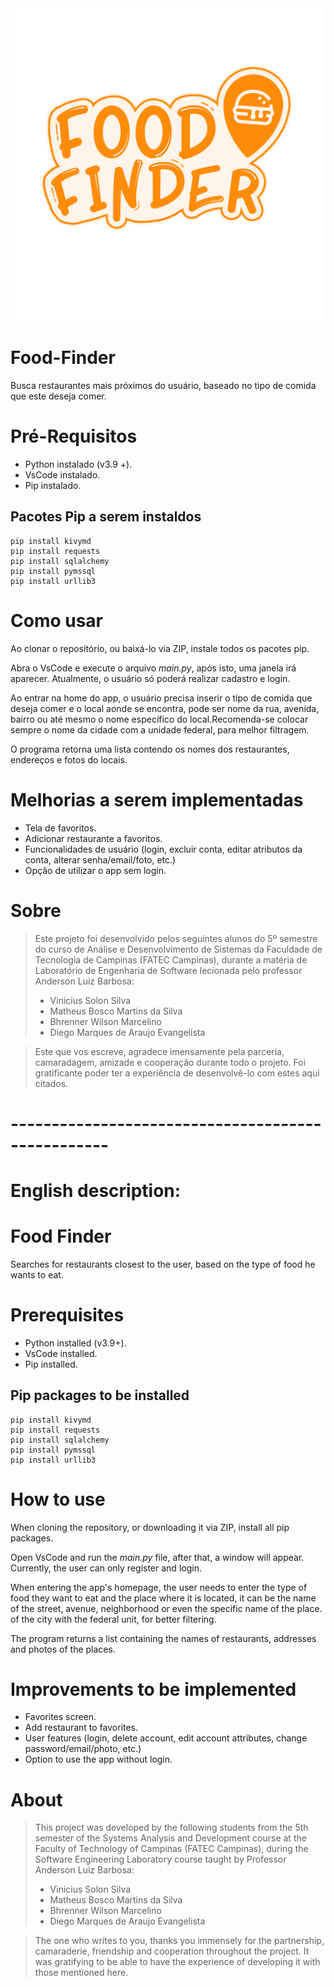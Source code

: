 <img src="https://raw.githubusercontent.com/vinicius-solon-silva/Food-Finder/main/img/FoodFinder.png" alt="drawing" width="500"/>

# Food-Finder
Busca restaurantes mais próximos do usuário, baseado no tipo de comida que este deseja comer.

# Pré-Requisitos
- Python instalado (v3.9 +).
- VsCode instalado.
- Pip instalado.

## Pacotes Pip a serem instaldos
```
pip install kivymd
pip install requests
pip install sqlalchemy
pip install pymssql
pip install urllib3
```

# Como usar

Ao clonar o repositório, ou baixá-lo via ZIP, instale todos os pacotes pip.

Abra o VsCode e execute o arquivo *main.py*, após isto, uma janela irá aparecer. Atualmente, o usuário só poderá realizar cadastro e login.

Ao entrar na home do app, o usuário precisa inserir o tipo de comida que deseja comer e o local aonde se encontra, pode ser nome da rua, avenida, bairro ou até mesmo o nome específico do local.Recomenda-se colocar sempre o nome da cidade com a unidade federal, para melhor filtragem.

O programa retorna uma lista contendo os nomes dos restaurantes, endereços e fotos do locais.

# Melhorias a serem implementadas
- Tela de favoritos.
- Adicionar restaurante a favoritos.
- Funcionalidades de usuário (login, excluir conta, editar atributos da conta, alterar senha/email/foto, etc.)
- Opção de utilizar o app sem login.

# Sobre 
>Este projeto foi desenvolvido pelos seguintes alunos do 5º semestre do curso de Análise e Desenvolvimento de Sistemas da Faculdade de Tecnologia de Campinas (FATEC Campinas), durante a matéria de Laboratório de Engenharia de Software lecionada pelo professor Anderson Luiz Barbosa:
>- Vinicius Solon Silva
>- Matheus Bosco Martins da Silva
>- Bhrenner Wilson Marcelino 
>- Diego Marques de Araujo Evangelista

> Este que vos escreve, agradece imensamente pela parceria, camaradagem, amizade e cooperação durante todo o projeto. Foi gratificante poder ter a experiência de desenvolvê-lo com estes aqui citados.

# --------------------------------------------------
# English description:

# Food Finder
Searches for restaurants closest to the user, based on the type of food he wants to eat.

# Prerequisites
- Python installed (v3.9+).
- VsCode installed.
- Pip installed.

## Pip packages to be installed
```
pip install kivymd
pip install requests
pip install sqlalchemy
pip install pymssql
pip install urllib3
```

# How to use
When cloning the repository, or downloading it via ZIP, install all pip packages.

Open VsCode and run the *main.py* file, after that, a window will appear. Currently, the user can only register and login.

When entering the app's homepage, the user needs to enter the type of food they want to eat and the place where it is located, it can be the name of the street, avenue, neighborhood or even the specific name of the place. of the city with the federal unit, for better filtering.

The program returns a list containing the names of restaurants, addresses and photos of the places.

# Improvements to be implemented
- Favorites screen.
- Add restaurant to favorites.
- User features (login, delete account, edit account attributes, change password/email/photo, etc.)
- Option to use the app without login.

# About
>This project was developed by the following students from the 5th semester of the Systems Analysis and Development course at the Faculty of Technology of Campinas (FATEC Campinas), during the Software Engineering Laboratory course taught by Professor Anderson Luiz Barbosa:
>- Vinicius Solon Silva
>- Matheus Bosco Martins da Silva
>- Bhrenner Wilson Marcelino
>- Diego Marques de Araujo Evangelista

> The one who writes to you, thanks you immensely for the partnership, camaraderie, friendship and cooperation throughout the project. It was gratifying to be able to have the experience of developing it with those mentioned here.
